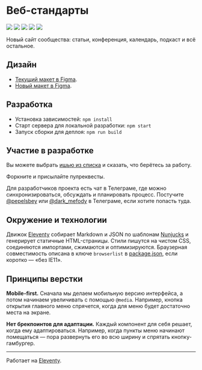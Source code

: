 # Веб-стандарты
[![](https://github.com/web-standards-ru/web-standards.ru/workflows/EditorConfig/badge.svg)](https://github.com/web-standards-ru/web-standards.ru/actions?query=workflow%3AEditorConfig)
[![](https://github.com/web-standards-ru/web-standards.ru/workflows/Markdown/badge.svg)](https://github.com/web-standards-ru/web-standards.ru/actions?query=workflow%3AMarkdown)
[![](https://github.com/web-standards-ru/web-standards.ru/workflows/HTML/badge.svg)](https://github.com/web-standards-ru/web-standards.ru/actions?query=workflow%3AHTML)
[![](https://github.com/web-standards-ru/web-standards.ru/workflows/Stylelint/badge.svg)](https://github.com/web-standards-ru/web-standards.ru/actions?query=workflow%3AStylelint)
[![](https://github.com/web-standards-ru/web-standards.ru/workflows/Deploy/badge.svg)](https://github.com/web-standards-ru/web-standards.ru/actions?query=workflow%3ADeploy)

Новый сайт сообщества: статьи, конференция, календарь, подкаст и всё остальное.

## Дизайн

- [Текущий макет в Figma](https://www.figma.com/file/kHj7Cs5lJsKDgFZS0UjOij).
- [Новый макет в Figma](https://www.figma.com/file/dV7oWbRYHt8W1076LueOOy).

## Разработка

- Установка зависимостей: `npm install`
- Старт сервера для локальной разработки: `npm start`
- Запуск сборки для деплоя: `npm run build`

## Участие в разработке

Вы можете выбрать [ишью из списка](https://github.com/web-standards-ru/web-standards.ru/issues) и сказать, что берётесь за работу.

Форкните и присылайте пулреквесты.

Для разработчиков проекта есть чат в Телеграме, где можно синхронизироваться, обсуждать и планировать процесс. Постучите [@pepelsbey](https://t.me/pepelsbey) или [@dark_mefody](https://t.me/dark_mefody) в Телеграме, если хотите попасть туда.

## Окружение и технологии

Движок [Eleventy](https://www.11ty.io/) собирает Markdown и JSON по шаблонам [Nunjucks](https://mozilla.github.io/nunjucks/) и генерирует статичные HTML-страницы. Стили пишутся на чистом CSS, соединяются импортами, сжимаются и оптимизируются. Браузерная совместимость описана в ключе `browserlist` в [package.json](https://github.com/web-standards-ru/web-standards.ru/blob/master/package.json), если коротко — «без IE11».

## Принципы верстки

**Mobile-first.** Сначала мы делаем мобильную версию интерфейса, а потом начинаем увеличивать с помощью `@media`. Например, кнопка открытия главного меню спрячется, когда для меню будет достаточно места на экране.

**Нет брекпоинтов для адаптации.** Каждый компонент для себя решает, когда ему адаптироваться. Например, когда пункты меню начинают помещаться — пора развернуть его во всю ширину и спрятать кнопку-гамбургер.

---
Работает на [Eleventy](https://www.11ty.io/).

